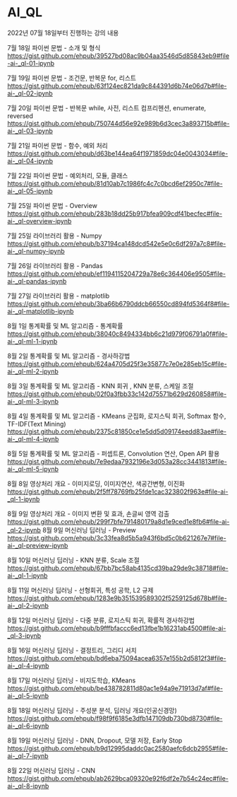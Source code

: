 # AI_QL
2022년 07월 18일부터 진행하는 강의 내용


7월 18일 파이썬 문법 - 소개 및 형식
https://gist.github.com/ehpub/39527bd08ac9b04aa3546d5d85843eb9#file-ai-_ql-01-ipynb

7월 19일 파이썬 문법 - 조건문, 반복문 for, 리스트
https://gist.github.com/ehpub/63f124ec821da9c844391d6b74e06d7b#file-ai-_ql-02-ipynb

7월 20일 파이썬 문법 - 반복문 while, 사전, 리스트 컴프리헨션, enumerate, reversed
https://gist.github.com/ehpub/750744d56e92e989b6d3cec3a893715b#file-ai-_ql-03-ipynb

7월 21일 파이썬 문법 - 함수, 예외 처리
https://gist.github.com/ehpub/d63be144ea64f1971859dc04e0043034#file-ai-_ql-04-ipynb

7월 22일 파이썬 문법 - 예외처리, 모듈, 클래스
https://gist.github.com/ehpub/81d10ab7c1986fc4c7c0bcd6ef2950c7#file-ai-_ql-05-ipynb

7월 25일 파이썬 문법 - Overview
https://gist.github.com/ehpub/283b18dd25b917bfea909cdf41becfec#file-ai-_ql-overview-ipynb

7월 25일 라이브러리 활용 - Numpy
https://gist.github.com/ehpub/b37194ca148dcd542e5e0c6df297a7c8#file-ai-_ql-numpy-ipynb

7월 26일 라이브러리 활용 - Pandas
https://gist.github.com/ehpub/ef1194115204729a78e6c364406e9505#file-ai-_ql-pandas-ipynb

7월 27일 라이브러리 활용 - matplotlib
https://gist.github.com/ehpub/3ba66b6790ddcb66550cd894fd5364f8#file-ai-_ql-matplotlib-ipynb

8월 1일 통계확률 및 ML 알고리즘 - 통계확률
https://gist.github.com/ehpub/38040c8494334bb6c21d979f06791a0f#file-ai-_ql-ml-1-ipynb

8월 2일 통계확률 및 ML 알고리즘 - 경사하강법
https://gist.github.com/ehpub/624a4705d25f3e35877c7e0e285eb15c#file-ai-_ql-ml-2-ipynb

8월 3일 통계확률 및 ML 알고리즘 - KNN 회귀 , KNN 분류, 스케일 조절
https://gist.github.com/ehpub/02f0a3fbb33c142d75571b629d260858#file-ai-_ql-ml-3-ipynb

8월 4일 통계확률 및 ML 알고리즘 - KMeans 군집화, 로지스틱 회귀, Softmax 함수, TF-IDF(Text Mining)
https://gist.github.com/ehpub/2375c81850ce1e5dd5d09174eedd83ae#file-ai-_ql-ml-4-ipynb

8월 5일 통계확률 및 ML 알고리즘 - 퍼셉트론, Convolution 연산, Open API 활용
https://gist.github.com/ehpub/7e9edaa7932196e3d053a28cc3441813#file-ai-_ql-ml-5-ipynb

8월 8일 영상처리 개요 - 이미지로딩, 이미지연산, 색공간변형, 이진화
https://gist.github.com/ehpub/2f5ff78769fb25fde1cac323802f963e#file-ai-_ql-1-ipynb

8월 9일 영상처리 개요 - 이미지 변환 및 효과, 손글씨 영역 검출
https://gist.github.com/ehpub/299f7bfe791480179a8d1e9ced1e8fb6#file-ai-_ql-2-ipynb
8월 9일 머신러닝 딥러닝 - Preview
https://gist.github.com/ehpub/3c33fea8d5b5a943f6bd5c0b621267e7#file-ai-_ql-preview-ipynb

8월 10일 머신러닝 딥러닝 - KNN 분류, Scale 조절
https://gist.github.com/ehpub/67bb7bc58ab4135cd39ba29de9c38718#file-ai-_ql-1-ipynb

8월 11일 머신러닝 딥러닝 - 선형회귀, 특성 공학, L2 규제
https://gist.github.com/ehpub/1283e9b351539589302f5259125d678b#file-ai-_ql-2-ipynb

8월 12일 머신러닝 딥러닝 - 다중 분류, 로지스틱 회귀, 확률적 경사하강법
https://gist.github.com/ehpub/b9fffbfaccc6ed13fbe1b16231ab4500#file-ai-_ql-3-ipynb

8월 16일 머신러닝 딥러닝 - 결정트리, 그리디 서치
https://gist.github.com/ehpub/bd6eba75094acea6357e155b2d5812f3#file-ai-_ql-4-ipynb

8월 17일 머신러닝 딥러닝 - 비지도학습, KMeans
https://gist.github.com/ehpub/be438782811d80ac1e94a9e71913d7af#file-ai-_ql-5-ipynb

8월 18일 머신러닝 딥러닝 - 주성분 분석, 딥러닝 개요(인공신경망)
https://gist.github.com/ehpub/f98f9f6185e3dfb147109db730bd8730#file-ai-_ql-6-ipynb

8월 19일 머신러닝 딥러닝 - DNN, Dropout, 모델 저장, Early Stop
https://gist.github.com/ehpub/b9d12995daddc0ac2580aefc6dcb2955#file-ai-_ql-7-ipynb

8월 22일 머신러닝 딥러닝 - CNN
https://gist.github.com/ehpub/ab2629bca09320e92f6df2e7b54c24ec#file-ai-_ql-8-ipynb
